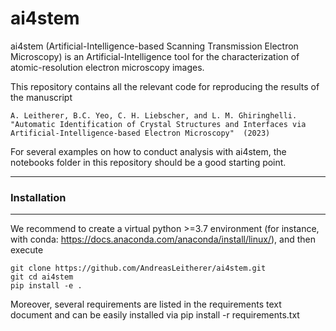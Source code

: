 # ai4stem
ai4stem (Artificial-Intelligence-based Scanning Transmission Electron Microscopy) is an Artificial-Intelligence tool for the characterization of atomic-resolution electron microscopy images. 

This repository contains all the relevant code for reproducing the results of the manuscript

    A. Leitherer, B.C. Yeo, C. H. Liebscher, and L. M. Ghiringhelli.     
    "Automatic Identification of Crystal Structures and Interfaces via Artificial-Intelligence-based Electron Microscopy"  (2023)

For several examples on how to conduct analysis with ai4stem, the notebooks folder in this repository should be a good starting point.

------------------
### Installation
------------------

We recommend to create a virtual python >=3.7 environment 
(for instance, with conda: https://docs.anaconda.com/anaconda/install/linux/), and then execute

    git clone https://github.com/AndreasLeitherer/ai4stem.git
    git cd ai4stem
    pip install -e .
Moreover, several requirements are listed in the requirements text document and can be easily installed via
    pip install -r requirements.txt
